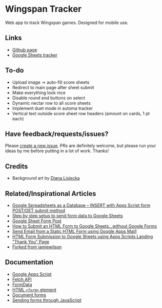 # Wingspan Tracker

Web app to track Wingspan games. Designed for mobile use.

## Links

- [Github page](https://noahbolohan.github.io/wingspan-tracker/)
- [Google Sheets tracker](https://docs.google.com/spreadsheets/d/1K600qeRyYevSrMBUyevP4sZ4vRIBzq4ggCl3cLjHAvc/edit?gid=0#gid=0)

## To-do

- Upload image -> auto-fill score sheets
- Redirect to main page after sheet submit
- Make everything look nice
- Disable round end buttons on select
- Dynamic nectar row to all score sheets
- Implement duet mode in automa tracker
- Vertical text outside score sheet row headers (amount on cards, 1 pt each)

## Have feedback/requests/issues?

Please [create a new issue](https://github.com/NoahBolohan/wingspan-tracker/issues). PRs are definitely welcome, but please run your ideas by me before putting in a lot of work. Thanks!

## Credits

- Background art by [Diana Lisiecka](https://www.artstation.com/dianalisiecka)

## Related/Inspirational Articles

- [Google Spreadsheets as a Database – INSERT with Apps Script form POST/GET submit method](https://mashe.hawksey.info/2011/10/google-spreadsheets-as-a-database-insert-with-apps-script-form-postget-submit-method/)
- [Step by step setup to send form data to Google Sheets](http://railsrescue.com/blog/2015-05-28-step-by-step-setup-to-send-form-data-to-google-sheets/)
- [Google Sheet Form Post](https://gist.github.com/willpatera/ee41ae374d3c9839c2d6)
- [How to Submit an HTML Form to Google Sheets…without Google Forms](https://medium.com/@dmccoy/how-to-submit-an-html-form-to-google-sheets-without-google-forms-b833952cc175)
- [Send Email from a Static HTML Form using Google Apps Mail!](https://github.com/dwyl/html-form-send-email-via-google-script-without-server)
- [HTML Form Submission to Google Sheets using Apps Scripts Landing "Thank You" Page](https://stackoverflow.com/questions/70767778/html-form-submission-to-google-sheets-using-apps-scripts-landing-thank-you-pag)
- [Forked from jamiewilson](https://github.com/jamiewilson/form-to-google-sheets)

## Documentation

- [Google Apps Script](https://developers.google.com/apps-script/)
- [Fetch API](https://developer.mozilla.org/en-US/docs/Web/API/Fetch_API)
- [FormData](https://developer.mozilla.org/en-US/docs/Web/API/FormData)
- [HTML `<form>` element](https://developer.mozilla.org/en-US/docs/Web/HTML/Element/form)
- [Document.forms](https://developer.mozilla.org/en-US/docs/Web/API/Document/forms)
- [Sending forms through JavaScript](https://developer.mozilla.org/en-US/docs/Learn/HTML/Forms/Sending_forms_through_JavaScript)
